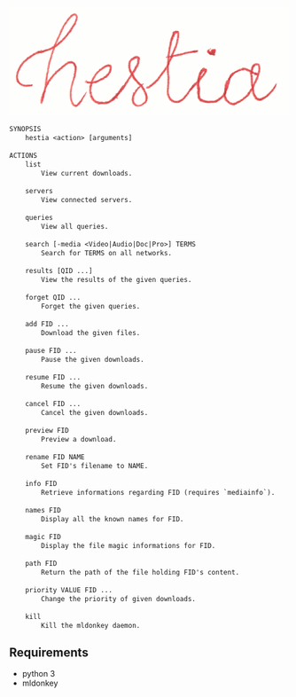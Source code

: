 ![logo](https://github.com/baskerville/hestia/raw/master/logo/hestia_logo.png)


    SYNOPSIS
        hestia <action> [arguments]

    ACTIONS 
        list
            View current downloads.

        servers
            View connected servers.

        queries
            View all queries.

        search [-media <Video|Audio|Doc|Pro>] TERMS
            Search for TERMS on all networks.

        results [QID ...]
            View the results of the given queries.

        forget QID ...
            Forget the given queries.

        add FID ...
            Download the given files.

        pause FID ...
            Pause the given downloads.

        resume FID ...
            Resume the given downloads.

        cancel FID ...
            Cancel the given downloads.

        preview FID
            Preview a download. 

        rename FID NAME
            Set FID's filename to NAME.

        info FID
            Retrieve informations regarding FID (requires `mediainfo`).

        names FID
            Display all the known names for FID.

        magic FID
            Display the file magic informations for FID.

        path FID
            Return the path of the file holding FID's content.

        priority VALUE FID ...
            Change the priority of given downloads.

        kill
            Kill the mldonkey daemon.

## Requirements

- python 3
- mldonkey
